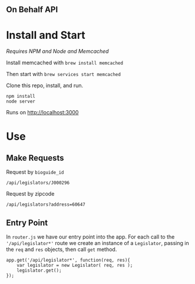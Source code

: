On Behalf  API
---

# Install and Start

*Requires NPM and Node and Memcached*

Install memcached with `brew install memcached`

Then start with `brew services start memcached`

Clone this repo, install, and run.

```
npm install
node server
```

Runs on [http://localhost:3000](http://localhost:3000)

# Use
## Make Requests
Request by `bioguide_id`

`/api/legislators/J000296`

Request by zipcode

`/api/legislators?address=60647`

## Entry Point

In `router.js` we have our entry point into the app.  For each call to the `'/api/legislator*'` route we create an instance of a `Legislator`, passing in the `req` and `res` objects, then call `get` method.

```
app.get('/api/legislator*', function(req, res){
	var legislator = new Legislator( req, res );
	legislator.get();
});
```


